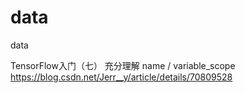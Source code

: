 # data
data

TensorFlow入门（七） 充分理解 name / variable_scope
https://blog.csdn.net/Jerr__y/article/details/70809528
